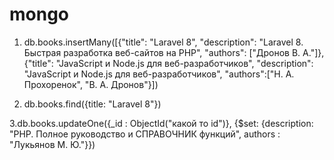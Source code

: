 # mongo
1. db.books.insertMany([{"title": "Laravel 8", "description": "Laravel 8. Быстрая разработка веб-сайтов на PHP", "authors": ["Дронов В. А."]}, {"title": "JavaScript и Node.js для веб-разработчиков", "description": "JavaScript и Node.js для веб-разработчиков", "authors":["Н. А. Прохоренок",
"В. А. Дронов"}])

2. db.books.find({title: "Laravel 8"})

3.db.books.updateOne({_id : ObjectId("какой то id")}, {$set: {description: "РНР. Полное руководство и СПРАВОЧНИК функций", authors : "Лукьянов М. Ю."}})
